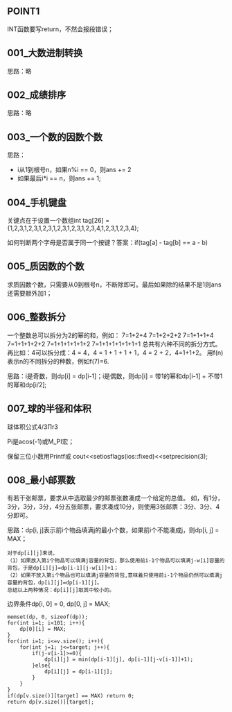 ## POINT1

INT函数要写return，不然会报段错误；



## 001_大数进制转换

思路：略



## 002_成绩排序

思路：略



## 003_一个数的因数个数

思路：

- i从1到根号n，如果n%i == 0，则ans += 2
- 如果最后i*i == n，则ans += 1;



## 004_手机键盘

关键点在于设置一个数组int tag[26] = {1,2,3,1,2,3,1,2,3,1,2,3,1,2,3,1,2,3,4,1,2,3,1,2,3,4};

如何判断两个字母是否属于同一个按键？答案：if(tag[a] - tag[b] == a - b)



## 005_质因数的个数

求质因数个数，只需要从0到根号n，不断除即可。最后如果除的结果不是1则ans还需要额外加1；



## 006_整数拆分

一个整数总可以拆分为2的幂的和，例如： 7=1+2+4 7=1+2+2+2 7=1+1+1+4 7=1+1+1+2+2 7=1+1+1+1+1+2 7=1+1+1+1+1+1+1 总共有六种不同的拆分方式。 再比如：4可以拆分成：4 = 4，4 = 1 + 1 + 1 + 1，4 = 2 + 2，4=1+1+2。 用f(n)表示n的不同拆分的种数，例如f(7)=6.

思路：i是奇数，则dp[i] = dp[i-1]；i是偶数，则dp[i] = 带1的幂和dp[i-1] + 不带1的幂和dp[i/2];



## 007_球的半径和体积

球体积公式4/3Πr3

Pi是acos(-1)或M_PI宏；

保留三位小数用Printf或<iomanip> cout<<setiosflags(ios::fixed)<<setprecision(3);



## 008_最小邮票数

有若干张邮票，要求从中选取最少的邮票张数凑成一个给定的总值。   如，有1分，3分，3分，3分，4分五张邮票，要求凑成10分，则使用3张邮票：3分、3分、4分即可。

思路：dp[i, j]表示前i个物品填满j的最小个数，如果前i个不能凑成j，则dp[i, j] = MAX；

```
对于dp[i][j]来说，
（1）如果放入第i个物品可以填满j容量的背包，那么使用前i-1个物品可以填满j-w[i]容量的背包，于是dp[i][j]=dp[i-1][j-w[i]]+1；
（2）如果不放入第i个物品也可以填满j容量的背包,意味着只使用前i-1个物品仍然可以填满j容量的背包，dp[i][j]=dp[i-1][j]。
总结以上两种情况：dp[i][j]取其中较小的。
```

边界条件dp[i, 0] = 0, dp[0, j] = MAX;

```
memset(dp, 0, sizeof(dp));
for(int i=1; i<101; i++){
	dp[0][i] = MAX;
}
for(int i=1; i<=v.size(); i++){
	for(int j=1; j<=target; j++){
		if(j-v[i-1]>=0){
			dp[i][j] = min(dp[i-1][j], dp[i-1][j-v[i-1]]+1);
		}else{
			dp[i][j] = dp[i-1][j];
		}
	}
}
if(dp[v.size()][target] == MAX) return 0;
return dp[v.size()][target];
```


